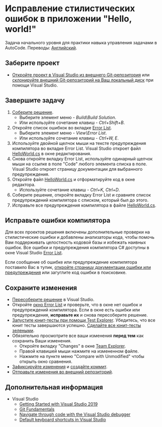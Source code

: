 ﻿# Исправление стилистических ошибок в приложении "Hello, world!"

Задача начального уровня для практики навыка управления задачами в AutoCode. Переводы: [Английский](README.md).


## Заберите проект

* [Откройте проект в Visual Studio из внешнего Git-репозитория](https://docs.microsoft.com/ru-ru/visualstudio/get-started/tutorial-open-project-from-repo) или [склонируйте внешний Git-репозиторий на Ваш локальный диск](https://docs.microsoft.com/ru-ru/azure/devops/repos/git/clone#clone-from-another-git-provider) при помощи Visual Studio.


## Завершите задачу

1. [Соберите решение](https://docs.microsoft.com/ru-ru/visualstudio/ide/building-and-cleaning-projects-and-solutions-in-visual-studio).
    * Выберите элемент меню - _Build\Build Solution_.
    * Или используйте сочетание клавиш - _Ctrl+Shift+B_.
1. Откройте список ошибкок во вкладке [Error List](https://docs.microsoft.com/ru-ru/visualstudio/ide/find-and-fix-code-errors#review-the-error-list).
    * Выберите элемент меню - _View\Error List_.
    * Или используйте сочетание клавиш - _Ctrl+W, E_.
1. Используйте двойной щелчок мыши на тексте предупреждения компилятора во вкладке Error List. Visual Studio откроет файл [HelloWorld.cs](HelloWorldStyle/HelloWorld.cs) в окне редактирования.
1. Снова откройте вкладку Error List, используйте одинарный щелчок мыши на ссылке в поле "Code" любого элемента списка в поле. Visual Studio откроет страницу документации для выбранного предупреждения.
1. Откройте файл [HelloWorld.cs](HelloWorldStyle/HelloWorld.cs) и отформатируйте код в окне редактора.
    * Используйте сочетание клавиш - _Ctrl+K, Ctrl+D_.
1. Соберите решение, откройте вкладку Error List и сравните список предупреждений компилятора с списком, который был до этого.
1. Исправьте все предупреждения компилятора в файле [HelloWorld.cs](HelloWorldStyle/HelloWorld.cs).


## Исправьте ошибки компилятора

Для всех проектов решения включены дополнительные проверки на стилистические ошибки и добавлены анализаторы кода, чтобы помочь Вам поддерживать целостность кодовой базы и избежать наивных ошибок. Все ошибки и предупреждения компилятора C# доступны в окне Visual Studio [Error List](https://docs.microsoft.com/ru-ru/visualstudio/ide/find-and-fix-code-errors#review-the-error-list).

Если сообщение об ошибке или предупреждение компилятора поставило Вас в тупик, [откройте страницу документации ошибки или предупреждения](https://docs.microsoft.com/ru-ru/visualstudio/ide/find-and-fix-code-errors#review-errors-in-detail) или загуглите код ошибки в поисковике.


## Сохраните изменения

* [Пересоберите решение](https://docs.microsoft.com/ru-ru/visualstudio/ide/building-and-cleaning-projects-and-solutions-in-visual-studio) в Visual Studio.
* Откройте [окно Error List](https://docs.microsoft.com/ru-ru/visualstudio/ide/reference/error-list-window) и проверьте, что в окне нет ошибок и предупреждений компилятора. Если в окне есть ошибки или предупреждения, **исправьте их** и снова пересоберите решение.
* [Запустите юнит-тесты при помощи Test Explorer](https://docs.microsoft.com/ru-ru/visualstudio/test/run-unit-tests-with-test-explorer). Убедитесь, что все юнит тесты завершаются успешно. [Сделайте все юнит-тесты зелеными](https://stackoverflow.com/questions/276813/what-is-red-green-testing).
* Обязятельно просмотрите все ваши изменения **перед тем** как сохранить Ваши изменения.
    * Откройте вкладку "Changes" в окне [Team Explorer](https://docs.microsoft.com/ru-ru/visualstudio/ide/reference/team-explorer-reference).
    * Правой клавишей мыши нажмите на измененном файле.
    * Нажмите на пункте меню "Compare with Unmodified" чтобы открыть окно сравнения.
* [Зафиксируйте изменения](https://docs.microsoft.com/ru-ru/azure/devops/repos/git/commits#stage-your-changes) и [создайте коммит](https://docs.microsoft.com/ru-ru/azure/devops/repos/git/commits#create-a-commit).
* [Отправьте изменения во внешний репозиторий](https://docs.microsoft.com/ru-ru/azure/devops/repos/git/pushing).


## Дополнительная информация

* Visual Studio
  * [Getting Started with Visual Studio 2019](https://www.youtube.com/watch?v=1CgsMtUmVgs)
  * [Git Fundamentals](https://www.youtube.com/watch?v=c3482qAzZLQ)
  * [Navigate through code with the Visual Studio debugger](https://docs.microsoft.com/en-us/visualstudio/debugger/navigating-through-code-with-the-debugger)
  * [Default keyboard shortcuts in Visual Studio](https://docs.microsoft.com/en-us/visualstudio/ide/default-keyboard-shortcuts-in-visual-studio)

